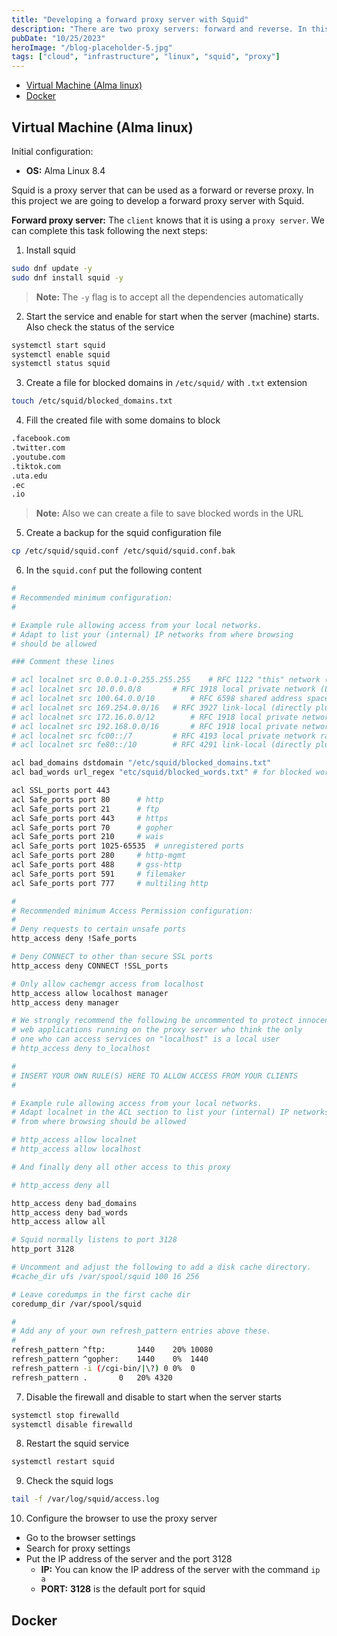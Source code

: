 ```yaml
---
title: "Developing a forward proxy server with Squid"
description: "There are two proxy servers: forward and reverse. In this project we are going to develop a forward proxy server with Squid."
pubDate: "10/25/2023"
heroImage: "/blog-placeholder-5.jpg"
tags: ["cloud", "infrastructure", "linux", "squid", "proxy"]
---
```

- [Virtual Machine (Alma linux)](#virtual-machine-alma-linux)
- [Docker](#docker)

## Virtual Machine (Alma linux)

Initial configuration:
- **OS:** Alma Linux 8.4

Squid is a proxy server that can be used as a forward or reverse proxy. In this project we are going to develop a forward proxy server with Squid.

**Forward proxy server:** The `client` knows that it is using a `proxy server`. We can complete this task following the next steps:

1. Install squid

```bash
sudo dnf update -y
sudo dnf install squid -y
```

> **Note:** The `-y` flag is to accept all the dependencies automatically

2. Start the service and enable for start when the server (machine) starts. Also check the status of the service

```bash
systemctl start squid
systemctl enable squid
systemctl status squid
```

3. Create a file for blocked domains in `/etc/squid/` with `.txt` extension

```bash
touch /etc/squid/blocked_domains.txt
```

4. Fill the created file with some domains to block

```txt
.facebook.com
.twitter.com
.youtube.com
.tiktok.com
.uta.edu
.ec
.io
```

> **Note:** Also we can create a file to save blocked words in the URL 

5. Create a backup for the squid configuration file

```bash
cp /etc/squid/squid.conf /etc/squid/squid.conf.bak
```

6. In the `squid.conf` put the following content

```bash
#
# Recommended minimum configuration:
#

# Example rule allowing access from your local networks.
# Adapt to list your (internal) IP networks from where browsing
# should be allowed

### Comment these lines

# acl localnet src 0.0.0.1-0.255.255.255	# RFC 1122 "this" network (LAN)
# acl localnet src 10.0.0.0/8		# RFC 1918 local private network (LAN)
# acl localnet src 100.64.0.0/10		# RFC 6598 shared address space (CGN)
# acl localnet src 169.254.0.0/16 	# RFC 3927 link-local (directly plugged) machines
# acl localnet src 172.16.0.0/12		# RFC 1918 local private network (LAN)
# acl localnet src 192.168.0.0/16		# RFC 1918 local private network (LAN)
# acl localnet src fc00::/7       	# RFC 4193 local private network range
# acl localnet src fe80::/10      	# RFC 4291 link-local (directly plugged) machines

acl bad_domains dstdomain "/etc/squid/blocked_domains.txt"
acl bad_words url_regex "etc/squid/blocked_words.txt" # for blocked words

acl SSL_ports port 443
acl Safe_ports port 80		# http
acl Safe_ports port 21		# ftp
acl Safe_ports port 443		# https
acl Safe_ports port 70		# gopher
acl Safe_ports port 210		# wais
acl Safe_ports port 1025-65535	# unregistered ports
acl Safe_ports port 280		# http-mgmt
acl Safe_ports port 488		# gss-http
acl Safe_ports port 591		# filemaker
acl Safe_ports port 777		# multiling http

#
# Recommended minimum Access Permission configuration:
#
# Deny requests to certain unsafe ports
http_access deny !Safe_ports

# Deny CONNECT to other than secure SSL ports
http_access deny CONNECT !SSL_ports

# Only allow cachemgr access from localhost
http_access allow localhost manager
http_access deny manager

# We strongly recommend the following be uncommented to protect innocent
# web applications running on the proxy server who think the only
# one who can access services on "localhost" is a local user
# http_access deny to_localhost

#
# INSERT YOUR OWN RULE(S) HERE TO ALLOW ACCESS FROM YOUR CLIENTS
#

# Example rule allowing access from your local networks.
# Adapt localnet in the ACL section to list your (internal) IP networks
# from where browsing should be allowed

# http_access allow localnet
# http_access allow localhost

# And finally deny all other access to this proxy

# http_access deny all

http_access deny bad_domains
http_access deny bad_words
http_access allow all

# Squid normally listens to port 3128
http_port 3128

# Uncomment and adjust the following to add a disk cache directory.
#cache_dir ufs /var/spool/squid 100 16 256

# Leave coredumps in the first cache dir
coredump_dir /var/spool/squid

#
# Add any of your own refresh_pattern entries above these.
#
refresh_pattern ^ftp:		1440	20%	10080
refresh_pattern ^gopher:	1440	0%	1440
refresh_pattern -i (/cgi-bin/|\?) 0	0%	0
refresh_pattern .		0	20%	4320
```

7. Disable the firewall and disable to start when the server starts

```bash
systemctl stop firewalld
systemctl disable firewalld
```

8. Restart the squid service

```bash
systemctl restart squid
```

9.  Check the squid logs

```bash
tail -f /var/log/squid/access.log
```

10. Configure the browser to use the proxy server

  - Go to the browser settings
  - Search for proxy settings
  - Put the IP address of the server and the port 3128
    - **IP:** You can know the IP address of the server with the command `ip a`
    - **PORT:** **3128** is the default port for squid

## Docker